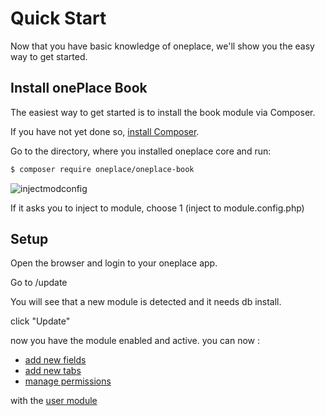 # Quick Start

Now that you have basic knowledge of oneplace, we'll show you the easy way to get started.

## Install onePlace Book

The easiest way to get started is to install the book module via
Composer.

If you have not yet done so, [install Composer](https://getcomposer.org/doc/00-intro.md#installation-linux-unix-osx).

Go to the directory, where you installed oneplace core and run:

```bash
$ composer require oneplace/oneplace-book
```

![injectmodconfig](https://docs.1plc.ch/img/injectmodule.jpg)

If it asks you to inject to module, choose 1 (inject to module.config.php)

## Setup
Open the browser and login to your oneplace app.

Go to /update

You will see that a new module is detected and it needs db install.

click "Update"

now you have the module enabled and active. you can now :

* [add new fields](http://docs.1plc.ch/oneplace-user/formfields/)
* [add new tabs](http://docs.1plc.ch/oneplace-user/formtabs/)
* [manage permissions](http://docs.1plc.ch/oneplace-user/permissions/) 

with the [user module](http://docs.1plc.ch/oneplace-user/)